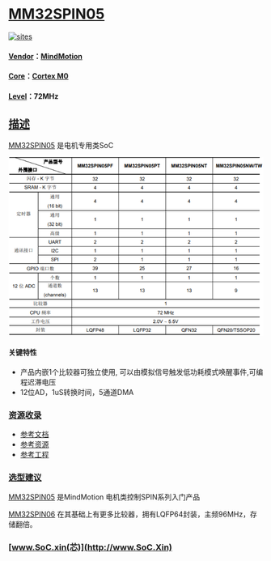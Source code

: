 ﻿# [MM32SPIN05](https://github.com/SoCXin/MM32SPIN05)

[![sites](http://182.61.61.133/link/resources/SoC.png)](http://www.SoC.Xin)

#### [Vendor](https://github.com/SoCXin/Vendor)：[MindMotion](http://www.mindmotion.com.cn/)
#### [Core](https://github.com/SoCXin/Cortex)：[Cortex M0](https://github.com/SoCXin/CM0)
#### [Level](https://github.com/SoCXin/Level)：72MHz

## [描述](https://github.com/SoCXin/MM32SPIN05/wiki)

[MM32SPIN05](https://github.com/SoCXin/MM32SPIN05) 是电机专用类SoC


[![sites](docs/MM32SPIN05.png)](https://github.com/SoCXin/MM32SPIN05)

#### 关键特性

* 产品内嵌1个比较器可独立使用, 可以由模拟信号触发低功耗模式唤醒事件,可编程迟滞电压
* 12位AD，1uS转换时间，5通道DMA

### [资源收录](https://github.com/SoCXin/MM32SPIN05)

* [参考文档](docs/)
* [参考资源](src/)
* [参考工程](project/)

### [选型建议](https://github.com/SoCXin)

[MM32SPIN05](https://github.com/SoCXin/MM32SPIN05) 是MindMotion 电机类控制SPIN系列入门产品

[MM32SPIN06](https://github.com/SoCXin/MM32SPIN06) 在其基础上有更多比较器，拥有LQFP64封装，主频96MHz，存储翻倍。

###  [www.SoC.xin(芯)](http://www.SoC.Xin)
